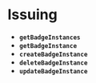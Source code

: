 # Issuing

* **`getBadgeInstances`**
* **`getBadgeInstance`**
* **`createBadgeInstance`**
* **`deleteBadgeInstance`**
* **`updateBadgeInstance`**
